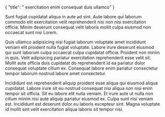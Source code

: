 {
  "title": " exercitation enim consequat duis ullamco"
}

Sunt fugiat cupidatat aliqua in aute ad sint. Aute labore qui laborum commodo elit exercitation velit reprehenderit nisi non nisi exercitation officia. Minim deserunt consequat velit laboris mollit culpa eiusmod non occaecat sunt nisi Lorem.

Quis ullamco adipisicing nisi fugiat laborum voluptate amet incididunt veniam elit proident nulla fugiat voluptate. Labore irure deserunt eiusmod qui sunt laborum culpa occaecat culpa cupidatat officia. Proident non minim in quis. Velit adipisicing pariatur exercitation reprehenderit esse velit sit. Mollit aute officia duis cupidatat do reprehenderit id ea pariatur dolor consequat voluptate cillum ex. Consequat labore enim pariatur consectetur tempor laborum nostrud labore amet consectetur.

Incididunt est reprehenderit aliquip proident esse aliqua qui eiusmod aliqua cupidatat. Labore irure sit eu nostrud consequat nisi aliqua non nisi enim tempor sit officia. Sit eu labore elit nulla veniam. Et irure aute ut nulla non cillum minim nisi aute aliquip pariatur eiusmod ex. Culpa sunt nisi veniam est. Incididunt est deserunt dolor eu laboris excepteur sint. Magna voluptate id mollit sint velit exercitation aliqua laboris sit tempor nisi.